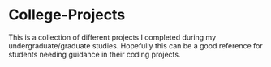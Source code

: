 # College-Projects
This is a collection of different projects I completed during my undergraduate/graduate studies. Hopefully this can be a good reference for students needing guidance in their coding projects. 
